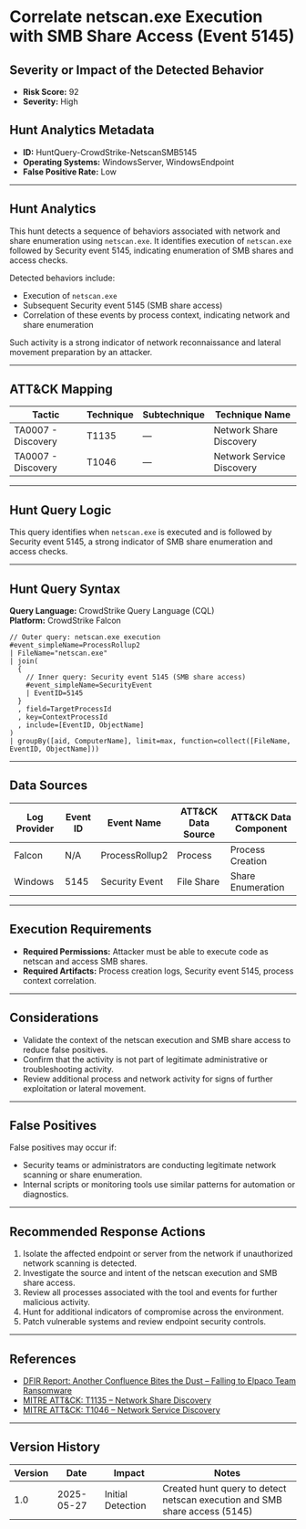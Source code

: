 # Correlate netscan.exe Execution with SMB Share Access (Event 5145)

## Severity or Impact of the Detected Behavior
- **Risk Score:** 92
- **Severity:** High

## Hunt Analytics Metadata

- **ID:** HuntQuery-CrowdStrike-NetscanSMB5145
- **Operating Systems:** WindowsServer, WindowsEndpoint
- **False Positive Rate:** Low

---

## Hunt Analytics

This hunt detects a sequence of behaviors associated with network and share enumeration using `netscan.exe`. It identifies execution of `netscan.exe` followed by Security event 5145, indicating enumeration of SMB shares and access checks.

Detected behaviors include:

- Execution of `netscan.exe`
- Subsequent Security event 5145 (SMB share access)
- Correlation of these events by process context, indicating network and share enumeration

Such activity is a strong indicator of network reconnaissance and lateral movement preparation by an attacker.

---

## ATT&CK Mapping

| Tactic                        | Technique   | Subtechnique | Technique Name                                 |
|------------------------------|-------------|--------------|-----------------------------------------------|
| TA0007 - Discovery           | T1135       | —            | Network Share Discovery                       |
| TA0007 - Discovery           | T1046       | —            | Network Service Discovery                     |

---

## Hunt Query Logic

This query identifies when `netscan.exe` is executed and is followed by Security event 5145, a strong indicator of SMB share enumeration and access checks.

---

## Hunt Query Syntax

**Query Language:** CrowdStrike Query Language (CQL)  
**Platform:** CrowdStrike Falcon

```fql
// Outer query: netscan.exe execution    
#event_simpleName=ProcessRollup2    
| FileName="netscan.exe"    
| join(    
  {    
    // Inner query: Security event 5145 (SMB share access)    
    #event_simpleName=SecurityEvent    
    | EventID=5145    
  }    
  , field=TargetProcessId    
  , key=ContextProcessId    
  , include=[EventID, ObjectName]    
)    
| groupBy([aid, ComputerName], limit=max, function=collect([FileName, EventID, ObjectName]))  
```

---

## Data Sources

| Log Provider | Event ID         | Event Name             | ATT&CK Data Source  | ATT&CK Data Component  |
|--------------|------------------|------------------------|---------------------|------------------------|
| Falcon       | N/A              | ProcessRollup2         | Process             | Process Creation       |
| Windows      | 5145             | Security Event         | File Share          | Share Enumeration      |

---

## Execution Requirements

- **Required Permissions:** Attacker must be able to execute code as netscan and access SMB shares.
- **Required Artifacts:** Process creation logs, Security event 5145, process context correlation.

---

## Considerations

- Validate the context of the netscan execution and SMB share access to reduce false positives.
- Confirm that the activity is not part of legitimate administrative or troubleshooting activity.
- Review additional process and network activity for signs of further exploitation or lateral movement.

---

## False Positives

False positives may occur if:

- Security teams or administrators are conducting legitimate network scanning or share enumeration.
- Internal scripts or monitoring tools use similar patterns for automation or diagnostics.

---

## Recommended Response Actions

1. Isolate the affected endpoint or server from the network if unauthorized network scanning is detected.
2. Investigate the source and intent of the netscan execution and SMB share access.
3. Review all processes associated with the tool and events for further malicious activity.
4. Hunt for additional indicators of compromise across the environment.
5. Patch vulnerable systems and review endpoint security controls.

---

## References

- [DFIR Report: Another Confluence Bites the Dust – Falling to Elpaco Team Ransomware](https://thedfirreport.com/2025/05/19/another-confluence-bites-the-dust-falling-to-elpaco-team-ransomware/#case-summary)
- [MITRE ATT&CK: T1135 – Network Share Discovery](https://attack.mitre.org/techniques/T1135/)
- [MITRE ATT&CK: T1046 – Network Service Discovery](https://attack.mitre.org/techniques/T1046/)

---

## Version History

| Version | Date       | Impact            | Notes                                                                                      |
|---------|------------|-------------------|--------------------------------------------------------------------------------------------|
| 1.0     | 2025-05-27 | Initial Detection | Created hunt query to detect netscan execution and SMB share access (5145) |
